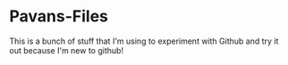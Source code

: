 # Pavans-Files
This is a bunch of stuff that I'm using to experiment with Github and try it out because I'm new to github!
